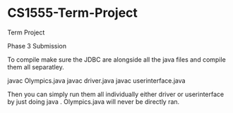 # CS1555-Term-Project
Term Project
 
Phase 3 Submission

To compile make sure the JDBC are alongside all the java files and compile them all separatley.

javac Olympics.java
javac driver.java
javac userinterface.java

Then you can simply run them all individually either driver or userinterface by just doing java <class-name>. Olympics.java will never be directly ran.
